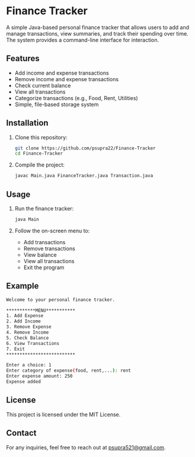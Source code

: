 # Finance Tracker  
A simple Java-based personal finance tracker that allows users to add and manage transactions, view summaries, and track their spending over time. The system provides a command-line interface for interaction.

## Features
- Add income and expense transactions 
- Remove income and expense transactions 
- Check current balance
- View all transactions   
- Categorize transactions (e.g., Food, Rent, Utilities)  
- Simple, file-based storage system  

## Installation
1. Clone this repository:
   ```sh
   git clone https://github.com/psupra22/Finance-Tracker
   cd Finance-Tracker
   ```

2. Compile the project:
   ```sh
   javac Main.java FinanceTracker.java Transaction.java
   ```

## Usage
1. Run the finance tracker:
   ```sh
   java Main
   ```

2. Follow the on-screen menu to:
   - Add transactions
   - Remove transactions
   - View balance
   - View all transactions
   - Exit the program

## Example
```sh
Welcome to your personal finance tracker.

***********MENU***********
1. Add Expense
2. Add Income
3. Remove Expense
4. Remove Income
5. Check Balance
6. View Transactions
7. Exit
**************************

Enter a choice: 1
Enter category of expense(food, rent,...): rent
Enter expense amount: 250
Expense added
```

## License
This project is licensed under the MIT License.

## Contact
For any inquiries, feel free to reach out at psupra521@gmail.com.
